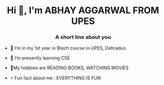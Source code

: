 <h1 align="center">Hi 👋, I'm ABHAY AGGARWAL FROM UPES</h1>
<h3 align="center">A short line about you</h3>

- 🔭 I’m in my 1st year in Btech course in UPES, Dehradun.
- 🌱 I’m presently learning  CSE
- 💬My hobbies are READING BOOKS, WATCHING MOVIES

- ⚡ Fun fact about me :   EVERYTHING IS FUN

